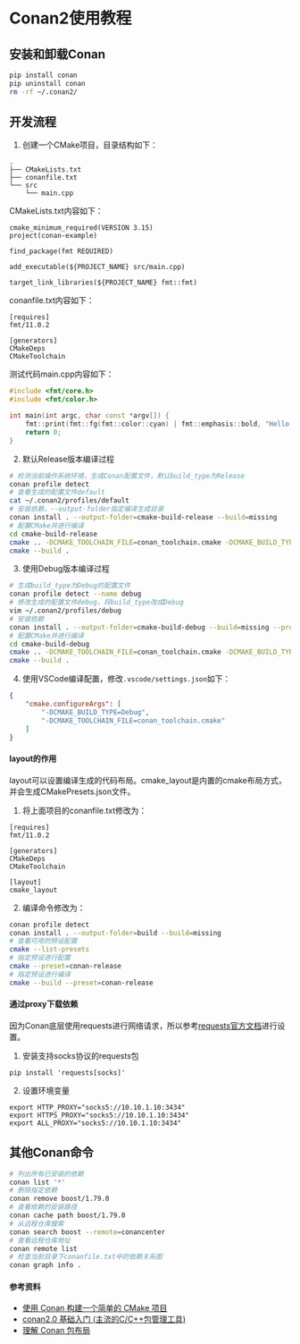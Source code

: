 # Conan2使用教程

## 安装和卸载Conan

```bash
pip install conan
pip uninstall conan
rm -rf ~/.conan2/
```

## 开发流程

1. 创建一个CMake项目，目录结构如下：

```
.
├── CMakeLists.txt
├── conanfile.txt
└── src
    └── main.cpp
```

CMakeLists.txt内容如下：

```
cmake_minimum_required(VERSION 3.15)
project(conan-example)

find_package(fmt REQUIRED)

add_executable(${PROJECT_NAME} src/main.cpp)

target_link_libraries(${PROJECT_NAME} fmt::fmt)
```

conanfile.txt内容如下：

```
[requires]
fmt/11.0.2

[generators]
CMakeDeps
CMakeToolchain
```

测试代码main.cpp内容如下：

```cpp
#include <fmt/core.h>
#include <fmt/color.h>

int main(int argc, char const *argv[]) {
    fmt::print(fmt::fg(fmt::color::cyan) | fmt::emphasis::bold, "Hello Conan!\n");
    return 0;
}
```

2. 默认Release版本编译过程

```bash
# 检测当前操作系统环境，生成Conan配置文件，默认build_type为Release
conan profile detect
# 查看生成的配置文件default
cat ~/.conan2/profiles/default
# 安装依赖，--output-folder指定编译生成目录
conan install . --output-folder=cmake-build-release --build=missing
# 配置CMake并进行编译
cd cmake-build-release
cmake .. -DCMAKE_TOOLCHAIN_FILE=conan_toolchain.cmake -DCMAKE_BUILD_TYPE=Release
cmake --build .
```

3. 使用Debug版本编译过程

```bash
# 生成build_type为Debug的配置文件
conan profile detect --name debug
# 修改生成的配置文件debug，将build_type改成Debug
vim ~/.conan2/profiles/debug
# 安装依赖
conan install . --output-folder=cmake-build-debug --build=missing --profile=debug
# 配置CMake并进行编译
cd cmake-build-debug
cmake .. -DCMAKE_TOOLCHAIN_FILE=conan_toolchain.cmake -DCMAKE_BUILD_TYPE=Debug
cmake --build .
```

4. 使用VSCode编译配置，修改`.vscode/settings.json`如下：

```json
{
    "cmake.configureArgs": [
        "-DCMAKE_BUILD_TYPE=Debug",
        "-DCMAKE_TOOLCHAIN_FILE=conan_toolchain.cmake"
    ]
}
```

#### layout的作用

layout可以设置编译生成的代码布局。cmake_layout是内置的cmake布局方式，并会生成CMakePresets.json文件。

1. 将上面项目的conanfile.txt修改为：

```
[requires]
fmt/11.0.2

[generators]
CMakeDeps
CMakeToolchain

[layout]
cmake_layout
```

2. 编译命令修改为：

```bash
conan profile detect
conan install . --output-folder=build --build=missing
# 查看可用的预设配置
cmake --list-presets
# 指定预设进行配置
cmake --preset=conan-release
# 指定预设进行编译
cmake --build --preset=conan-release
```

#### 通过proxy下载依赖

因为Conan底层使用requests进行网络请求，所以参考[requests官方文档](https://docs.python-requests.org/en/latest/user/advanced/#proxies)进行设置。

1. 安装支持socks协议的requests包

```
pip install 'requests[socks]'
```

2. 设置环境变量

```
export HTTP_PROXY="socks5://10.10.1.10:3434"
export HTTPS_PROXY="socks5://10.10.1.10:3434"
export ALL_PROXY="socks5://10.10.1.10:3434"
```

## 其他Conan命令

```bash
# 列出所有已安装的依赖
conan list '*'
# 删除指定依赖
conan remove boost/1.79.0
# 查看依赖的安装路径
conan cache path boost/1.79.0
# 从远程仓库搜索
conan search boost --remote=conancenter
# 查看远程仓库地址
conan remote list
# 检查当前目录下conanfile.txt中的依赖关系图
conan graph info .
```

#### 参考资料

- [使用 Conan 构建一个简单的 CMake 项目](https://docs.conan.org.cn/2/tutorial/consuming_packages/build_simple_cmake_project.html)
- [conan2.0 基础入门 (主流的C/C++包管理工具)](https://www.bilibili.com/video/BV18s421A7Jj)
- [理解 Conan 包布局](https://docs.conan.org.cn/2/tutorial/developing_packages/package_layout.html)
